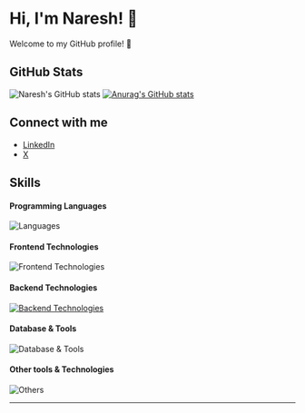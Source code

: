 # Hi, I'm Naresh! 👋

Welcome to my GitHub profile! 🌟

## GitHub Stats
![Naresh's GitHub stats](https://github-readme-stats.vercel.app/api?username=ramnaresh8&show_icons=true&theme=cobalt)
[![Anurag's GitHub stats](https://github-readme-stats.vercel.app/api?username=ramnaresh8)](https://github.com/ramnaresh8/github-readme-stats)

## Connect with me
- [LinkedIn](https://www.linkedin.com/in/ramnaresh8/)
- [X](https://x.com/ramnaresh_81)
<!-- [Personal Website]() -->

## Skills

#### Programming Languages
![Languages](https://skillicons.dev/icons?i=c,cpp,js)

#### Frontend Technologies
![Frontend Technologies](https://skillicons.dev/icons?i=react,next,html,css,tailwind,recoil)

#### Backend Technologies
[![Backend Technologies](https://skillicons.dev/icons?i=docker)](https://skillicons.dev)

#### Database & Tools
![Database & Tools](https://skillicons.dev/icons?i=postgres,mongodb)

#### Other tools & Technologies
![Others](https://skillicons.dev/icons?i=git,github,markdown,netlify,vercel,vscode,figma,githubactions,gitlab)








---------------------------
<!--## Hi there 👋
<!-- https://github-readme-stats.vercel.app/api?username=ramnaresh8 -->
<!--[![My Skills](https://skillicons.dev/icons?i=js,html,css,wasm)](https://skillicons.dev)

<!--
**ramnaresh8/ramnaresh8** is a ✨ _special_ ✨ repository because its `README.md` (this file) appears on your GitHub profile.

Here are some ideas to get you started:

- 🔭 I’m currently working on ...
- 🌱 I’m currently learning ...
- 👯 I’m looking to collaborate on ...
- 🤔 I’m looking for help with ...
- 💬 Ask me about ...
- 📫 How to reach me: ...
- 😄 Pronouns: ...
- ⚡ Fun fact: ...
-->
